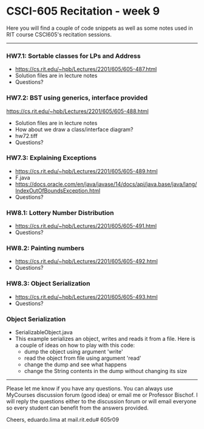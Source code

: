 # CSCI-605 Recitation - week 9

Here you will find a couple of code snippets as well
as some notes used in RIT course CSCI605's recitation
sessions.

---

### HW7.1: Sortable classes for LPs and Address

- https://cs.rit.edu/~hpb/Lectures/2201/605/605-487.html
- Solution files are in lecture notes
- Questions?

### HW7.2: BST using generics, interface provided

https://cs.rit.edu/~hpb/Lectures/2201/605/605-488.html
- Solution files are in lecture notes
- How about we draw a class/interface diagram?
- hw72.tiff
- Questions?

### HW7.3: Explaining Exceptions
- https://cs.rit.edu/~hpb/Lectures/2201/605/605-489.html
- F.java
- https://docs.oracle.com/en/java/javase/14/docs/api/java.base/java/lang/IndexOutOfBoundsException.html
- Questions?

### HW8.1: Lottery Number Distribution 
- https://cs.rit.edu/~hpb/Lectures/2201/605/605-491.html
- Questions?

### HW8.2: Painting numbers
- https://cs.rit.edu/~hpb/Lectures/2201/605/605-492.html
- Questions?

### HW8.3: Object Serialization
- https://cs.rit.edu/~hpb/Lectures/2201/605/605-493.html
- Questions?

### Object Serialization
- SerializableObject.java
- This example serializes an object, writes and reads it from a file. Here is
 a couple of ideas on how to play with this code:
     - dump the object using argument 'write'
     - read the object from file using argument 'read'
     - change the dump and see what happens
     - change the String contents in the dump without changing its size


















---

Please let me know if you have any questions. You can
always use MyCourses discussion forum (good idea) or
email me or Professor Bischof. I will reply the questions
either to the discussion forum or will email everyone so
every student can benefit from the answers provided.

Cheers,
eduardo.lima at mail.rit.edu# 605r09
